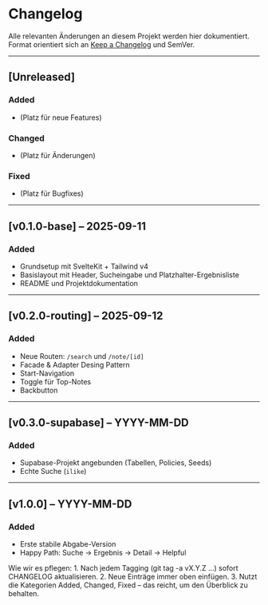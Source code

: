 # Changelog

Alle relevanten Änderungen an diesem Projekt werden hier dokumentiert.  
Format orientiert sich an [Keep a Changelog](https://keepachangelog.com/de/1.0.0/) und SemVer.

---

## [Unreleased]
### Added
- (Platz für neue Features)

### Changed
- (Platz für Änderungen)

### Fixed
- (Platz für Bugfixes)

---

## [v0.1.0-base] – 2025-09-11
### Added
- Grundsetup mit SvelteKit + Tailwind v4
- Basislayout mit Header, Sucheingabe und Platzhalter-Ergebnisliste
- README und Projektdokumentation

---

## [v0.2.0-routing] – 2025-09-12
### Added
- Neue Routen: `/search` und `/note/[id]`
- Facade & Adapter Desing Pattern
- Start-Navigation
- Toggle für Top-Notes
- Backbutton 

---

## [v0.3.0-supabase] – YYYY-MM-DD
### Added
- Supabase-Projekt angebunden (Tabellen, Policies, Seeds)
- Echte Suche (`ilike`)

---

## [v1.0.0] – YYYY-MM-DD
### Added
- Erste stabile Abgabe-Version
- Happy Path: Suche → Ergebnis → Detail → Helpful

Wie wir es pflegen:
	1.	Nach jedem Tagging (git tag -a vX.Y.Z …) sofort CHANGELOG aktualisieren.
	2.	Neue Einträge immer oben einfügen.
	3.	Nutzt die Kategorien Added, Changed, Fixed – das reicht, um den Überblick zu behalten.